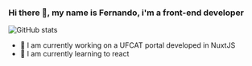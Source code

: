 ### Hi there 👋, my name is Fernando, i'm a front-end developer
![GitHub stats](https://github-readme-stats.vercel.app/api?username=fernandocanedo1&show_icons=true)

- 🔭 I am currently working on a UFCAT portal developed in NuxtJS
- 🌱 I am currently learning to react
<!--
**fernandocanedo1/fernandocanedo1** is a ✨ _special_ ✨ repository because its `README.md` (this file) appears on your GitHub profile.

Here are some ideas to get you started:

- 🔭 I’m currently working on ...
- 🌱 I’m currently learning ...
- 👯 I’m looking to collaborate on ...
- 🤔 I’m looking for help with ...
- 💬 Ask me about ...
- 📫 How to reach me: ...
- 😄 Pronouns: ...
- ⚡ Fun fact: ...
-->
